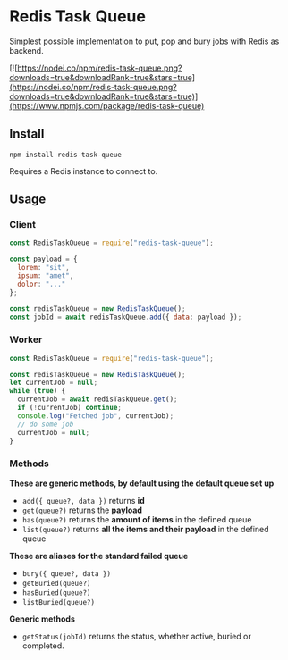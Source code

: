 Redis Task Queue
===

Simplest possible implementation to put, pop and bury jobs with Redis as backend.

[![https://nodei.co/npm/redis-task-queue.png?downloads=true&downloadRank=true&stars=true](https://nodei.co/npm/redis-task-queue.png?downloads=true&downloadRank=true&stars=true)](https://www.npmjs.com/package/redis-task-queue)

## Install

`npm install redis-task-queue`

Requires a Redis instance to connect to.

## Usage

### Client

```js
const RedisTaskQueue = require("redis-task-queue");

const payload = {
  lorem: "sit",
  ipsum: "amet",
  dolor: "..."
};

const redisTaskQueue = new RedisTaskQueue();
const jobId = await redisTaskQueue.add({ data: payload });
```

### Worker

```js
const RedisTaskQueue = require("redis-task-queue");

const redisTaskQueue = new RedisTaskQueue();
let currentJob = null;
while (true) {
  currentJob = await redisTaskQueue.get();
  if (!currentJob) continue;
  console.log("Fetched job", currentJob);
  // do some job
  currentJob = null;
}
```

### Methods

**These are generic methods, by default using the default queue set up**

- `add({ queue?, data })` returns **id**
- `get(queue?)` returns the **payload**
- `has(queue?)` returns the **amount of items** in the defined queue
- `list(queue?)` returns **all the items and their payload** in the defined queue

**These are aliases for the standard failed queue**

- `bury({ queue?, data })`
- `getBuried(queue?)`
- `hasBuried(queue?)`
- `listBuried(queue?)`

**Generic methods**

- `getStatus(jobId)` returns the status, whether active, buried or completed.
